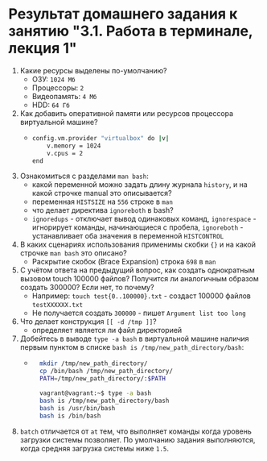 # Результат домашнего задания к занятию "3.1. Работа в терминале, лекция 1"

1. Какие ресурсы выделены по-умолчанию?  
    * ОЗУ: `1024 Мб`
    * Процессоры: `2`
    * Видеопамять: `4 Мб`
    * HDD: `64 Гб`
1. Как добавить оперативной памяти или ресурсов процессора виртуальной машине?  
    *   ```bash
        config.vm.provider "virtualbox" do |v|  
            v.memory = 1024
            v.cpus = 2
        end
        ```
1. Ознакомиться с разделами `man bash`:
    * какой переменной можно задать длину журнала `history`, и на какой строчке manual это описывается?
    * переменная `HISTSIZE` на `556` строке в `man`
    * что делает директива `ignoreboth` в bash?
    * `ignoredups` - отключает вывод одинаковых команд, `ignorespace` - игнорирует команды, начинающиеся с пробела, `ignoreboth` - устанавливает оба значения в переменной `HISTCONTROL`
1. В каких сценариях использования применимы скобки `{}` и на какой строчке `man bash` это описано?
    * Раскрытие скобок (Brace Expansion) строка `698` в `man`
1. С учётом ответа на предыдущий вопрос, как создать однократным вызовом touch 100000 файлов? Получится ли аналогичным образом создать 300000? Если нет, то почему?
    * Например: `touch test{0..100000}.txt` - создаст 100000 файлов `testXXXXXX.txt`
    * Не получается создать `300000` - пишет `Argument list too long`
1. Что делает конструкция `[[ -d /tmp ]]`?
    * определяет является ли файл директорией
1. Добейтесь в выводе `type -a bash` в виртуальной машине наличия первым пунктом в списке `bash is /tmp/new_path_directory/bash`:
    * ```bash 
        mkdir /tmp/new_path_directory/
        cp /bin/bash /tmp/new_path_directory/
        PATH=/tmp/new_path_directory/:$PATH

        vagrant@vagrant:~$ type -a bash
        bash is /tmp/new_path_directory/bash
        bash is /usr/bin/bash
        bash is /bin/bash
      ```
1. `batch` отличается от `at` тем, что выполняет команды когда уровень загрузки системы позволяет.  По умолчанию задания выполняются, когда средняя загрузка системы ниже `1.5`.
